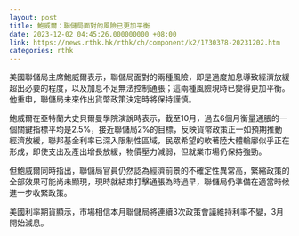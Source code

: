 ```yaml
---
layout: post
title: 鮑威爾：聯儲局面對的風險已更加平衡
date: 2023-12-02 04:45:26.000000000 +08:00
link: https://news.rthk.hk/rthk/ch/component/k2/1730378-20231202.htm
categories: rthk
---
```


美國聯儲局主席鮑威爾表示，聯儲局面對的兩種風險，即是過度加息導致經濟放緩超出必要的程度，以及加息不足無法控制通脹；這兩種風險現時已變得更加平衡。他重申，聯儲局未來作出貨幣政策決定時將保持謹慎。

鮑威爾在亞特蘭大史貝爾曼學院演說時表示，截至10月，過去6個月衡量通脹的一個關鍵指標平均是2.5%，接近聯儲局2%的目標，反映貨幣政策正一如預期推動經濟放緩，聯邦基金利率已深入限制性區域，民眾希望的軟著陸大體輪廓似乎正在形成，即使支出及產出增長放緩，物價壓力減弱，但就業市場仍保持強勁。

但鮑威爾同時指出，聯儲局官員仍然認為經濟前景的不確定性異常高，緊縮政策的全部效果可能尚未顯現，現時就結束打擊通脹為時過早，聯儲局仍準備在適當時候進一步收緊政策。

美國利率期貨顯示，市場相信本月聯儲局將連續3次政策會議維持利率不變，3月開始減息。
